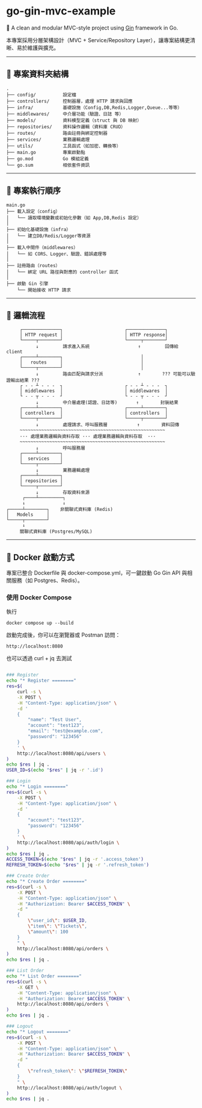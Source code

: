 # go-gin-mvc-example

🚀 A clean and modular MVC-style project using [Gin](https://github.com/gin-gonic/gin) framework in Go.

本專案採用分層架構設計（MVC + Service/Repository Layer），讓專案結構更清晰、易於維護與擴充。

---

## 📁 專案資料夾結構

```
.
├── config/          設定檔
├── controllers/     控制器層，處理 HTTP 請求與回應
├── infra/           基礎設施（Config,DB,Redis,Logger,Queue...等等）
├── middlewares/     中介層功能（驗證、日誌 等）
├── models/          資料模型定義（struct 與 DB 映射）
├── repositories/    資料操作邏輯（資料庫 CRUD）
├── routes/          路由註冊與綁定控制器
├── services/        業務邏輯處理
├── utils/           工具函式（如加密、轉換等）
├── main.go          專案啟動點
├── go.mod           Go 模組定義
└── go.sum           相依套件資訊
```

---

## 🧠 專案執行順序

```
main.go
├── 載入設定（config）
│   └── 讀取環境變數或初始化參數（如 App,DB,Redis 設定）
│
├── 初始化基礎設施（infra）
│   └── 建立DB/Redis/Logger等資源
│
├── 載入中間件（middlewares）
│   └── 如 CORS、Logger、驗證、錯誤處理等
│
├── 註冊路由（routes）
│   └── 綁定 URL 路徑與對應的 controller 函式
│
├── 啟動 Gin 引擎
    └── 開始接收 HTTP 請求
```

---

## 🔁 邏輯流程

```
     ┌──────────────┐                       ┌──────────────┐
     │ HTTP request │                       │ HTTP response│
     └─────┬────────┘                       └─────┬────────┘
           ↓         請求進入系統                  ↑         回傳給 client
     ┌─────┴────────┐                             │
     │   routes     │                             │
     └─────┬────────┘                             │
           ↓         路由匹配與請求分派             ↑        ??? 可能可以驗證輸出結果 ???
     ┌ - - ┴ - - -  ┐                       ┌ - - ┴ - - -  ┐
     │ middlewares  │                       │ middlewares  │
     └ - - ┬ - - -  ┘                       └ - - ┬ - - -  ┘
           ↓         中介層處理(認證、日誌等)       ↑        封裝結果
     ┌─────┴────────┐                       ┌─────┴────────┐
     │ controllers  │                       │ controllers  │
     └─────┬────────┘                       └─────┬────────┘
           ↓         處理請求、呼叫服務層           ↑        資料回傳
     ~~~~~~~~~~~~~~~~~~~~~~~~~~~~~~~~~~~~~~~~~~~~~~~~~~~~~~
     ··· 處理業務邏輯與資料存取 ··· 處理業務邏輯與資料存取  ···
     ~~~~~~~~~~~~~~~~~~~~~~~~~~~~~~~~~~~~~~~~~~~~~~~~~~~~~~
           ↓         呼叫服務層
     ┌─────┴────────┐
     │  services    │
     └─────┬────────┘
           ↓         業務邏輯處理
     ┌─────┴────────┐
     │ repositories │
     └─────┬────────┘
           ↓         存取資料來源
      ┌────┴─────────┐
      ↓              ↓
┌─────┴────────┐    非關聯式資料庫 (Redis)
│   Models     │
└─────┬────────┘
      ↓
     關聯式資料庫 (Postgres/MySQL)
```

---

## 🐳 Docker 啟動方式

專案已整合 Dockerfile 與 docker-compose.yml，可一鍵啟動 Go Gin API 與相關服務（如 Postgres、Redis）。

### 使用 Docker Compose

執行

```
docker compose up --build
```

<!-- ### 手動執行（不用 compose, 但你得自己建 DB/Redis, 並修改 config）

建立映像

```
docker build -t go-gin-mvc .
```

執行 container

```
docker run -p 8080:8080 go-gin-mvc
``` -->

啟動完成後，你可以在瀏覽器或 Postman 訪問：

```
http://localhost:8080
```

也可以透過 curl + jq 去測試

```bash

### Register
echo "* Register ========"
res=$(
    curl -s \
    -X POST \
    -H "Content-Type: application/json" \
    -d '
    {
        "name": "Test User",
        "account": "test123",
        "email": "test@example.com",
        "password": "123456"
    }
    ' \
    http://localhost:8080/api/users \
)
echo $res | jq .
USER_ID=$(echo "$res" | jq -r '.id')

### Login
echo "* Login ========"
res=$(curl -s \
    -X POST \
    -H "Content-Type: application/json" \
    -d '
    {
        "account": "test123",
        "password": "123456"
    }
    ' \
    http://localhost:8080/api/auth/login \
)
echo $res | jq .
ACCESS_TOKEN=$(echo "$res" | jq -r '.access_token')
REFRESH_TOKEN=$(echo "$res" | jq -r '.refresh_token')

### Create Order
echo "* Create Order ========"
res=$(curl -s \
    -X POST \
    -H "Content-Type: application/json" \
    -H "Authorization: Bearer $ACCESS_TOKEN" \
    -d "
    {
        \"user_id\": $USER_ID,
        \"item\": \"Tickets\",
        \"amount\": 100
    }
    " \
    http://localhost:8080/api/orders \
)
echo $res | jq .

### List Order
echo "* List Order ========"
res=$(curl -s \
    -X GET \
    -H "Content-Type: application/json" \
    -H "Authorization: Bearer $ACCESS_TOKEN" \
    http://localhost:8080/api/orders \
)
echo $res | jq .

### Logout
echo "* Logout ========"
res=$(curl -s \
    -X POST \
    -H "Content-Type: application/json" \
    -H "Authorization: Bearer $ACCESS_TOKEN" \
    -d "
    {
        \"refresh_token\": \"$REFRESH_TOKEN\"
    }
    " \
    http://localhost:8080/api/auth/logout \
)
echo $res | jq .
```
